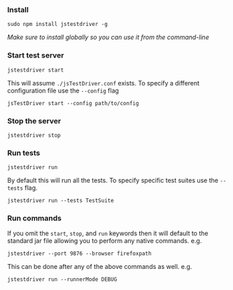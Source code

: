 ### Install

    sudo npm install jstestdriver -g

*Make sure to install globally so you can use it from the command-line*

### Start test server

    jstestdriver start

This will assume `./jsTestDriver.conf` exists. To specify a different configuration file use the `--config` flag

    jsTestDriver start --config path/to/config

### Stop the server

    jstestdriver stop

### Run tests

    jstestdriver run

By default this will run all the tests. To specify specific test suites use the `--tests` flag.

    jstestdriver run --tests TestSuite

### Run commands

If you omit the `start`, `stop`, and `run` keywords then it will default to the standard jar file allowing you to perform any native commands. e.g.

    jstestdriver --port 9876 --browser firefoxpath

This can be done after any of the above commands as well. e.g.

    jstestdriver run --runnerMode DEBUG
